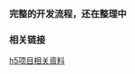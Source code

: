 

### 完整的开发流程，还在整理中

### 相关链接
[h5项目相关资料](http://git.evenhidata.com/sitianming/frontend-doc/blob/master/h5-doc/h5-doc.md)

